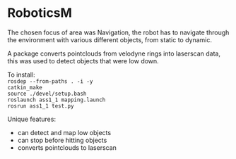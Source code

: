 # RoboticsM

The chosen focus of area was Navigation, the robot has to navigate through the environment with various different objects, from static to dynamic.

A package converts pointclouds from velodyne rings into laserscan data, this was used to detect objects that were low down.

To install:  
`rosdep --from-paths . -i -y`  
`catkin_make`  
`source ./devel/setup.bash`  
`roslaunch ass1_1 mapping.launch`  
`rosrun ass1_1 test.py`  

Unique features:  
 - can detect and map low objects
 - can stop before hitting objects
 - converts pointclouds to laserscan
